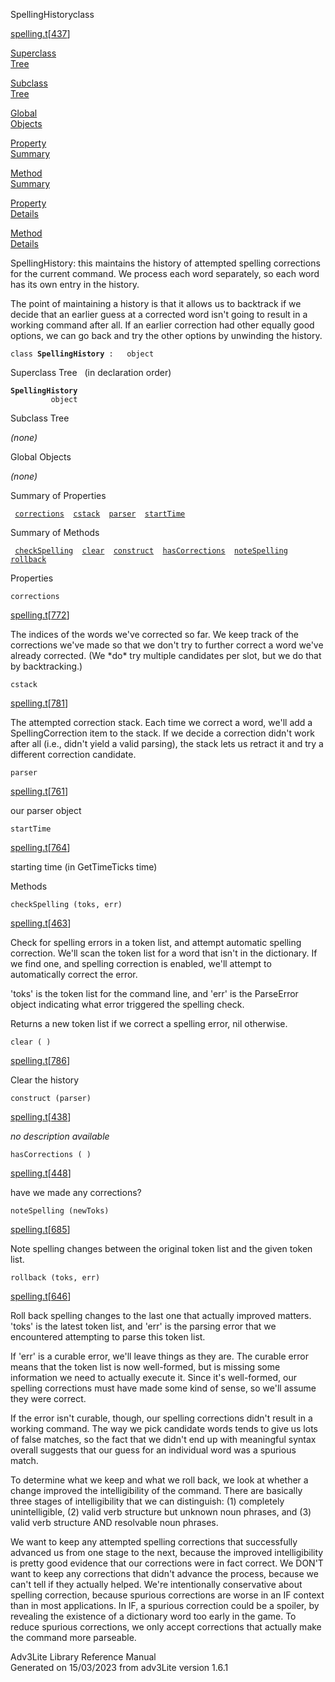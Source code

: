 <span class="title">SpellingHistory</span><span class="type">class</span>

[spelling.t](../file/spelling.t.html)\[[437](../source/spelling.t.html#437)\]

[Superclass  
Tree](#_SuperClassTree_)

[Subclass  
Tree](#_SubClassTree_)

[Global  
Objects](#_ObjectSummary_)

[Property  
Summary](#_PropSummary_)

[Method  
Summary](#_MethodSummary_)

[Property  
Details](#_Properties_)

[Method  
Details](#_Methods_)

<div class="fdesc">

SpellingHistory: this maintains the history of attempted spelling
corrections for the current command. We process each word separately, so
each word has its own entry in the history.

The point of maintaining a history is that it allows us to backtrack if
we decide that an earlier guess at a corrected word isn't going to
result in a working command after all. If an earlier correction had
other equally good options, we can go back and try the other options by
unwinding the history.

`class `**`SpellingHistory`**` :   object`

</div>

<span id="_SuperClassTree_"></span>

<div class="mjhd">

<span class="hdln">Superclass Tree</span>   (in declaration order)

</div>

**`SpellingHistory`**  
`         object`  
<span id="_SubClassTree_"></span>

<div class="mjhd">

<span class="hdln">Subclass Tree</span>  

</div>

*(none)* <span id="_ObjectSummary_"></span>

<div class="mjhd">

<span class="hdln">Global Objects</span>  

</div>

*(none)* <span id="_PropSummary_"></span>

<div class="mjhd">

<span class="hdln">Summary of Properties</span>  

</div>

` `[`corrections`](#corrections)`  `[`cstack`](#cstack)`  `[`parser`](#parser)`  `[`startTime`](#startTime)`  `

<span id="_MethodSummary_"></span>

<div class="mjhd">

<span class="hdln">Summary of Methods</span>  

</div>

` `[`checkSpelling`](#checkSpelling)`  `[`clear`](#clear)`  `[`construct`](#construct)`  `[`hasCorrections`](#hasCorrections)`  `[`noteSpelling`](#noteSpelling)`  `[`rollback`](#rollback)`  `

<span id="_Properties_"></span>

<div class="mjhd">

<span class="hdln">Properties</span>  

</div>

<span id="corrections"></span>

`corrections`

[spelling.t](../file/spelling.t.html)\[[772](../source/spelling.t.html#772)\]

<div class="desc">

The indices of the words we've corrected so far. We keep track of the
corrections we've made so that we don't try to further correct a word
we've already corrected. (We \*do\* try multiple candidates per slot,
but we do that by backtracking.)

</div>

<span id="cstack"></span>

`cstack`

[spelling.t](../file/spelling.t.html)\[[781](../source/spelling.t.html#781)\]

<div class="desc">

The attempted correction stack. Each time we correct a word, we'll add a
SpellingCorrection item to the stack. If we decide a correction didn't
work after all (i.e., didn't yield a valid parsing), the stack lets us
retract it and try a different correction candidate.

</div>

<span id="parser"></span>

`parser`

[spelling.t](../file/spelling.t.html)\[[761](../source/spelling.t.html#761)\]

<div class="desc">

our parser object

</div>

<span id="startTime"></span>

`startTime`

[spelling.t](../file/spelling.t.html)\[[764](../source/spelling.t.html#764)\]

<div class="desc">

starting time (in GetTimeTicks time)

</div>

<span id="_Methods_"></span>

<div class="mjhd">

<span class="hdln">Methods</span>  

</div>

<span id="checkSpelling"></span>

`checkSpelling (toks, err)`

[spelling.t](../file/spelling.t.html)\[[463](../source/spelling.t.html#463)\]

<div class="desc">

Check for spelling errors in a token list, and attempt automatic
spelling correction. We'll scan the token list for a word that isn't in
the dictionary. If we find one, and spelling correction is enabled,
we'll attempt to automatically correct the error.

'toks' is the token list for the command line, and 'err' is the
ParseError object indicating what error triggered the spelling check.

Returns a new token list if we correct a spelling error, nil otherwise.

</div>

<span id="clear"></span>

`clear ( )`

[spelling.t](../file/spelling.t.html)\[[786](../source/spelling.t.html#786)\]

<div class="desc">

Clear the history

</div>

<span id="construct"></span>

`construct (parser)`

[spelling.t](../file/spelling.t.html)\[[438](../source/spelling.t.html#438)\]

<div class="desc">

*no description available*

</div>

<span id="hasCorrections"></span>

`hasCorrections ( )`

[spelling.t](../file/spelling.t.html)\[[448](../source/spelling.t.html#448)\]

<div class="desc">

have we made any corrections?

</div>

<span id="noteSpelling"></span>

`noteSpelling (newToks)`

[spelling.t](../file/spelling.t.html)\[[685](../source/spelling.t.html#685)\]

<div class="desc">

Note spelling changes between the original token list and the given
token list.

</div>

<span id="rollback"></span>

`rollback (toks, err)`

[spelling.t](../file/spelling.t.html)\[[646](../source/spelling.t.html#646)\]

<div class="desc">

Roll back spelling changes to the last one that actually improved
matters. 'toks' is the latest token list, and 'err' is the parsing error
that we encountered attempting to parse this token list.

If 'err' is a curable error, we'll leave things as they are. The curable
error means that the token list is now well-formed, but is missing some
information we need to actually execute it. Since it's well-formed, our
spelling corrections must have made some kind of sense, so we'll assume
they were correct.

If the error isn't curable, though, our spelling corrections didn't
result in a working command. The way we pick candidate words tends to
give us lots of false matches, so the fact that we didn't end up with
meaningful syntax overall suggests that our guess for an individual word
was a spurious match.

To determine what we keep and what we roll back, we look at whether a
change improved the intelligibility of the command. There are basically
three stages of intelligibility that we can distinguish: (1) completely
unintelligible, (2) valid verb structure but unknown noun phrases, and
(3) valid verb structure AND resolvable noun phrases.

We want to keep any attempted spelling corrections that successfully
advanced us from one stage to the next, because the improved
intelligibility is pretty good evidence that our corrections were in
fact correct. We DON'T want to keep any corrections that didn't advance
the process, because we can't tell if they actually helped. We're
intentionally conservative about spelling correction, because spurious
corrections are worse in an IF context than in most applications. In IF,
a spurious correction could be a spoiler, by revealing the existence of
a dictionary word too early in the game. To reduce spurious corrections,
we only accept corrections that actually make the command more
parseable.

</div>

<div class="ftr">

Adv3Lite Library Reference Manual  
Generated on 15/03/2023 from adv3Lite version 1.6.1

</div>
